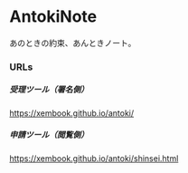 # AntokiNote
あのときの約束、あんときノート。

### URLs

##### 受理ツール（署名側）
https://xembook.github.io/antoki/
##### 申請ツール（閲覧側）
https://xembook.github.io/antoki/shinsei.html
